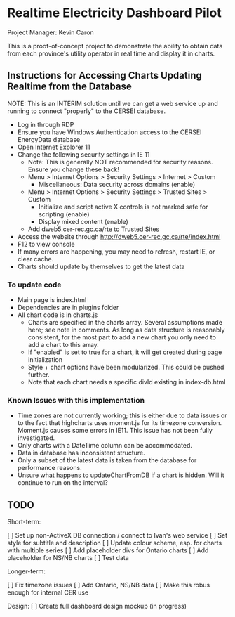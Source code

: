 # Realtime Electricity Dashboard Pilot
Project Manager: Kevin Caron

This is a proof-of-concept project to demonstrate the ability to obtain data from each province's utility operator in real time and display it in charts.

## Instructions for Accessing Charts Updating Realtime from the Database

NOTE: This is an INTERIM solution until we can get a web service up and running to connect "properly" to the CERSEI database.

* Log in through RDP
* Ensure you have Windows Authentication access to the CERSEI EnergyData database
* Open Internet Explorer 11
* Change the following security settings in IE 11 
    * Note: This is generally NOT recommended for security reasons. Ensure you change these back!
    * Menu > Internet Options > Security Settings > Internet > Custom
        * Miscellaneous: Data security across domains (enable)
    * Menu > Internet Options > Security Settings > Trusted Sites > Custom
        * Initialize and script active X controls is not marked safe for scripting (enable)
        * Display mixed content (enable)
    * Add dweb5.cer-rec.gc.ca/rte to Trusted Sites
* Access the website through http://dweb5.cer-rec.gc.ca/rte/index.html
* F12 to view console
* If many errors are happening, you may need to refresh, restart IE, or clear cache.
* Charts should update by themselves to get the latest data

### To update code

* Main page is index.html
* Dependencies are in plugins folder
* All chart code is in charts.js
    * Charts are specified in the charts array. Several assumptions made here; see note in comments. As long as data structure is reasonably consistent, for the most part to add a new chart you only need to add a chart to this array. 
    * If "enabled" is set to true for a chart, it will get created during page initialization
    * Style + chart options have been modularized. This could be pushed further. 
    * Note that each chart needs a specific divId existing in index-db.html

### Known Issues with this implementation

* Time zones are not currently working; this is either due to data issues or to the fact that highcharts uses moment.js for its timezone conversion. Moment.js causes some errors in IE11. This issue has not been fully investigated.
* Only charts with a DateTime column can be accommodated.
* Data in database has inconsistent structure.
* Only a subset of the latest data is taken from the database for performance reasons.
* Unsure what happens to updateChartFromDB if a chart is hidden. Will it continue to run on the interval?

## TODO

Short-term:

[ ] Set up non-ActiveX DB connection / connect to Ivan's web service
[ ] Set style for subtitle and description
[ ] Update colour scheme, esp. for charts with multiple series
[ ] Add placeholder divs for Ontario charts
[ ] Add placeholder for NS/NB charts
[ ] Test data


Longer-term:

[ ] Fix timezone issues
[ ] Add Ontario, NS/NB data
[ ] Make this robus enough for internal CER use

Design:
[ ] Create full dashboard design mockup (in progress)


